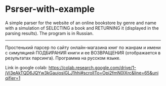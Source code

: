 # Psrser-with-example
A simple parser for the website of an online bookstore by genre and name with a simulation of SELECTING a book and RETURNING it (displayed in the parsing results). The program is in Russian.

---------------------------------------------------------------------------------------------------------------------------------------------------------------------------------------------

Простенький парсер по сайту онлайн-магазина книг по жанрам и имени с симуляцией ПОДБИРАНИЯ книги и ее ВОЗВРАЩЕНИЯ (отображается в результатах парсинга). Программа на русском языке.


Link in google colab: https://colab.research.google.com/drive/1-jVi3eAkTQD6JQYw3kGaujosIGLJ1hhi#scrollTo=Opi2fmN0IXrc&line=65&uniqifier=1
